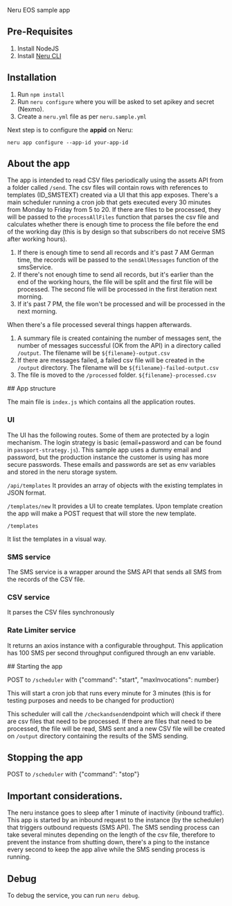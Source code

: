 Neru EOS sample app

## Pre-Requisites

1. Install NodeJS
2. Install [Neru CLI](https://vonage-neru.herokuapp.com/neru/overview)

## Installation

1. Run `npm install`
2. Run `neru configure` where you will be asked to set apikey and secret (Nexmo).
3. Create a `neru.yml` file as per `neru.sample.yml`

Next step is to configure the **appid** on Neru:

```
neru app configure --app-id your-app-id

```

## About the app

The app is intended to read CSV files periodically using the assets API from a folder called `/send`. The csv files will contain rows with references to templates (ID_SMSTEXT) created via a UI that this app exposes. There's a main scheduler running a cron job that gets executed every 30 minutes from Monday to Friday from 5 to 20.
If there are files to be processed, they will be passed to the `processAllFiles` function that parses the csv file and calculates whether there is enough time to process the file before the end of the working day (this is by design so that subscribers do not receive SMS after working hours).

1. If there is enough time to send all records and it's past 7 AM German time, the records will be passed to the `sendAllMessages` function of the smsService.
2. If there's not enough time to send all records, but it's earlier than the end of the working hours, the file will be split and the first file will be processed. The second file will be processed in the first iteration next morning.
3. If it's past 7 PM, the file won't be processed and will be processed in the next morning.

When there's a file processed several things happen afterwards.

1. A summary file is created containing the number of messages sent, the number of messages successful (OK from the API) in a directory called `/output`. The filename will be `${filename}-output.csv`
2. If there are messages failed, a failed csv file will be created in the `/output` directory. The filename will be `${filename}-failed-output.csv`
3. The file is moved to the `/processed` folder. `${filename}-processed.csv`

## App structure

The main file is `index.js` which contains all the application routes.

### UI

The UI has the following routes. Some of them are protected by a login mechanism. The login strategy is basic (email+password and can be found in `passport-strategy.js`). This sample app uses a dummy email and password, but the production instance the customer is using has more secure passwords. These emails and passwords are set as env variables and stored in the neru storage system.

`/api/templates`
It provides an array of objects with the existing templates in JSON format.

`/templates/new`
It provides a UI to create templates. Upon template creation the app will make a POST request that will store the new template.

`/templates`

It list the templates in a visual way.

### SMS service

The SMS service is a wrapper around the SMS API that sends all SMS from the records of the CSV file.

### CSV service

It parses the CSV files synchronously

### Rate Limiter service

It returns an axios instance with a configurable throughput. This application has 100 SMS per second throughput configured through an env variable.

## Starting the app

POST to `/scheduler` with {"command": "start", "maxInvocations": number}

This will start a cron job that runs every minute for 3 minutes (this is for testing purposes and needs to be changed for production)

This scheduler will call the `/checkandsend`endpoint which will check if there are csv files that need to be processed. If there are files that need to be processed, the file will be read, SMS sent and a new CSV file will be created on `/output` directory containing the results of the SMS sending.

## Stopping the app

POST to `/scheduler` with {"command": "stop"}

## Important considerations.

The neru instance goes to sleep after 1 minute of inactivity (inbound traffic). This app is started by an inbound request to the instance (by the scheduler) that triggers outbound requests (SMS API). The SMS sending process can take several minutes depending on the length of the csv file, therefore to prevent the instance from shutting down, there's a ping to the instance every second to keep the app alive while the SMS sending process is running.

## Debug

To debug the service, you can run `neru debug`.
